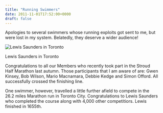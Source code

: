 ```yaml
---
title: "Running Swimmers"
date: 2011-11-01T17:52:00+0000
draft: false
---
```

Apologies to several swimmers whose running exploits got sent to me, but were lost in my system. Belatedly, they deserve a wider audience!

![Lewis Saunders in Toronto](/images/2015/01/lewistoronto2011.jpg)

 Lewis Saunders in Toronto

Congratulations to all our Members who recently took part in the Stroud Half Marathon last autumn. Those participants that I am aware of are: Gwen Kinsey, Bob Wilson, Mario Macnamara, Debbie Kedge and Simon Offord. All successfully crossed the finishing line.

One swimmer, however, travelled a little further afield to compete in the 26.2 miles Marathon run in Toronto City. Congratulations to Lewis Saunders who completed the course along with 4,000 other competitiors. Lewis finished in 1655th.

